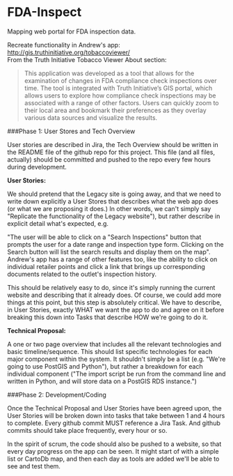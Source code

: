 # FDA-Inspect
Mapping web portal for FDA inspection data.

Recreate functionality in Andrew's app: http://gis.truthinitiative.org/tobaccoviewer/   
From the Truth Initiative Tobacco Viewer About section:  

> This application was developed as a tool that allows for the examination of changes in FDA compliance check inspections over time. The tool is integrated with Truth Initiative’s GIS portal, which allows users to explore how compliance check inspections may be associated with a range of other factors. Users can quickly zoom to their local area and bookmark their preferences as they overlay various data sources and visualize the results.

###Phase 1:  User Stores and Tech Overview

User stories are described in Jira, the Tech Overview should be written in the README file of the github repo for this project.  This file (and all files, actually) should be committed and pushed to the repo every few hours during development.

**User Stories:**

We should pretend that the Legacy site is going away, and that we need to write down explicitly a User Stores that describes what the web app does (or what we are proposing it does.)  In other words, we can't simply say "Replicate the functionality of the Legacy website"), but rather describe in explicit detail what's expected, e.g.

"The user will be  able to click on a "Search Inspections" button that prompts the user for a date range and inspection type form.  Clicking on the Search button will list the search results and display them on the map".  Andrew's app has a range of other features too, like the ability to click on individual retailer points and click a link that brings up corresponding documents related to the outlet's inspection history.

This should be relatively easy to do, since it's simply running the current website and describing that it already does.  Of course, we could add more things at this point, but this step is absolutely critical.  We have to describe, in User Stories, exactly WHAT we want the app to do and agree on it before breaking this down into Tasks that describe HOW we're going to do it.  

**Technical Proposal:**

A one or two page overview that includes all the relevant technologies and basic timeline/sequence.  This should list specific technologies for each major component within the system.  It shouldn't simply be a list (e.g. "We're going to use PostGIS and Python"), but rather a breakdown for each individual component ("The import script be run from the command line and written in Python, and will store data on a PostGIS RDS instance.")

###Phase 2: Development/Coding

Once the Technical Proposal and User Stories have been agreed upon, the User Stories will be broken down into tasks that take between 1 and 4 hours to complete.  Every github commit MUST reference a Jira Task.  And github commits should take place frequently, every hour or so.

In the spirit of scrum, the code should also be pushed to a website, so that every day progress on the app can be seen.  It might start of with a simple list or CartoDb map, and then each day as tools are added we'll be able to see and test them.
